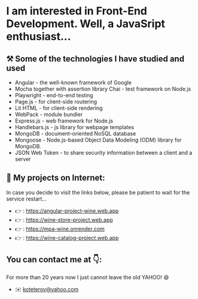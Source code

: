 # I am interested in Front-End Development. Well, a JavaSript enthusiast...
## ⚒️ Some of the technologies I have studied and used
* Angular - the well-known framework of Google
* Mocha together with assertion library Chai - test framework on Node.js 
* Playwright - end-to-end testing  
* Page.js - for client-side routering 
* Lit HTML - for client-side rendering 
* WebPack - module bundler 
* Express.js - web framework for Node.js
* Handlebars.js - js library for webpage templates
* MongoDB - document-oriented  NoSQL database
* Mongoose - Node.js-based Object Data Modeling (ODM) library for MongoDB.
* JSON Web Token - to share security information between a client and a server
## 💼 My projects on Internet: 
In case you decide to visit the links below, please be patient to wait for the service restart… 
* 👉 : https://angular-project-wine.web.app
* 👉 : https://wine-store-project.web.app 
* 👉 : https://mpa-wine.onrender.com
* 👉 : https://wine-catalog-project.web.app
## You can contact me at 👇:
For more than 20 years now I just cannot leave the old YAHOO! 😄
* ✉️ koteterov@yahoo.com
